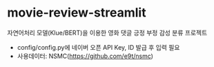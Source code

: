 # movie-review-streamlit
자연어처리 모델(Klue/BERT)을 이용한 영화 댓글 긍정 부정 감성 분류 프로젝트
* config/config.py에 네이버 오픈 API Key, ID 발급 후 입력 필요
* 사용데이터: NSMC(https://github.com/e9t/nsmc)
